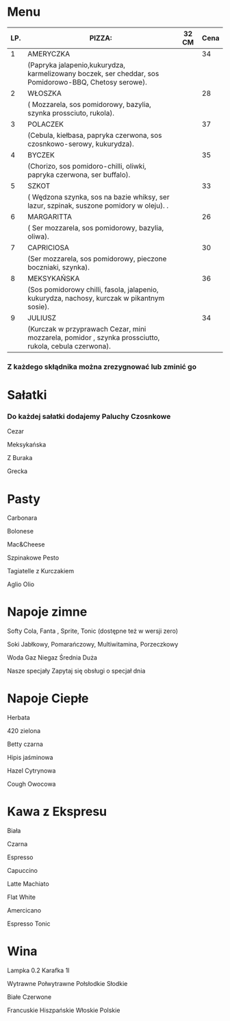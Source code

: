 # Menu 

LP. | PIZZA:                                                       |32 CM| Cena|
|-----|--------------------------------------------------------|---------|--------|
|1    |AMERYCZKA                                             |           |     34|
|      |(Papryka  jalapenio,kukurydza, karmelizowany boczek, ser cheddar, sos Pomidorowo-BBQ, Chetosy serowe). |    |   |
|2    |WŁOSZKA                                             |           |     28|
|      |( Mozzarela, sos pomidorowy, bazylia, szynka prossciuto, rukola).|    |   |
|3    |POLACZEK                                              |           |     37|
|      |(Cebula, kiełbasa, papryka czerwona, sos czosnkowo-serowy, kukurydza).   |    |   |
|4    |BYCZEK                                             |           |     35|
|      |(Chorizo, sos pomidoro-chilli, oliwki, papryka czerwona, ser buffalo).  |    |   |
|5    |SZKOT                                            |           |     33|
|      |( Wędzona szynka, sos na bazie whiksy, ser lazur, szpinak, suszone pomidory w oleju).    . |    |   |
|6    |MARGARITTA                                           |           |     26|
|      | ( Ser mozzarela, sos pomidorowy, bazylia, oliwa). |    |   |
|7    |CAPRICIOSA                                           |           |     30|
|      |(Ser mozzarela, sos pomidorowy, pieczone boczniaki, szynka).  |    |   |
|8    |MEKSYKAŃSKA                                             |           |     36|
|      |(Sos pomidorowy chilli, fasola, jalapenio, kukurydza, nachosy, kurczak w pikantnym sosie).  |    |   |
|9    |JULIUSZ                                          |           |     34|
|      | (Kurczak w przyprawach Cezar, mini mozzarela, pomidor , szynka prossciutto, rukola, cebula czerwona). |    |   |
      

### Z każdego skłądnika można zrezygnować lub zminić go 



# Sałatki
### Do każdej sałatki dodajemy Paluchy Czosnkowe

Cezar 

Meksykańska

Z Buraka

Grecka 


# Pasty 

Carbonara

Bolonese

Mac&Cheese

Szpinakowe Pesto

Tagiatelle z Kurczakiem 

Aglio Olio



# Napoje zimne 

Softy
Cola, Fanta , Sprite, Tonic 
(dostępne też w wersji zero)

Soki 
Jabłkowy, Pomarańczowy, Multiwitamina, Porzeczkowy

Woda
Gaz Niegaz
Średnia Duża

Nasze specjały
  Zapytaj się obsługi o specjał dnia 
  
  
  # Napoje Ciepłe 
  
  Herbata
  
  420
    zielona
    
Betty
  czarna
  
Hipis
  jaśminowa
  
Hazel 
  Cytrynowa
  
Cough
  Owocowa
  
# Kawa z Ekspresu
Biała

Czarna

Espresso

Capuccino

Latte Machiato

Flat White

Amercicano

Espresso Tonic



# Wina 

Lampka 0.2    Karafka 1l

Wytrawne Połwytrawne Połsłodkie Słodkie 

Białe Czerwone 

Francuskie Hiszpańskie Włoskie Polskie 


